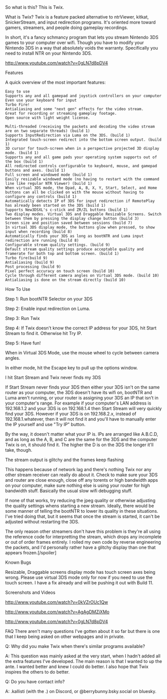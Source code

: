 So what is this? This is Twix.

What is Twix? Twix is a feature packed alternative to ntrViewer, kitkat, SnickerStream, and input redirection programs. It's oriented more toward gamers, streamers, and people doing gameplay recordings.

In short, it's a fancy schmancy program that lets you stream Nintendo 3DS games to your computer over wifi. Though you have to modify your Nintendo 3DS in a way that absolutely voids the warranty. Specifically you need to install NTR on your Nintendo 3DS.


http://www.youtube.com/watch?v=0gLN7d8pDV4

Features

A quick overview of the most important features:

    Easy to use
    Supports any and all gamepad and joystick controllers on your computer
    Even use your keyboard for input
    Turbo Fire!
    Antialiasing and some "next gen" effects for the video stream.
    Great for recording or streaming gameplay footage.
    Open source with light weight license.

    Multi-threaded (receiving the packets and decoding the video stream are on two separate threads) (build 1)
    Supports InputRedirection via Luma on the 3DS. (build 1)
    Integrated touch-screen redirect into the bottom screen output. (build 1)
    3D cursor for touch-screen when in a perspective projected 3D display mode. (build 1)
    Supports any and all game pads your operating system supports out of the box (build 1)
    All redirected controls configurable to keyboard, mouse, and gamepad buttons and axes. (build 1)
    Full screen and windowed mode (build 1)
    Easily resizable windowed mode (no having to restart with the command line like regular NTR Viewer) (build 1)
    When virtual 3DS mode, the Dpad, A, B, X, Y, Start, Select, and Home buttons can all be clicked on with the mouse without having to configure any controls (build 1)
    Automatically detects IP of 3DS for input redirection if RemotePlay has already been started on the 3DS (build 1)
    Supports New3DSXL's c-stick and ZR/ZL buttons (build 1)
    Two display modes. Virtual 3DS and Draggable Resizable Screens. Switch between them by pressing the display change button (build 3)
    Screen size and position saved between sessions (build 7)
    In virtual 3DS display mode, the buttons glow when pressed, to show input when recording (build 8)
    Automatically finds your 3DS as long as bootNTR and Luma input redirection are running (build 8)
    Configurable stream quality settings. (build 9)
    Default stream quality settings produce acceptable quality and framerate for both top and bottom screen. (build 1)
    Turbo fire(build 9)
    Antialiasing (build 9)
    Post processing (build 9)
    Pixel perfect accuracy on touch screen (build 10)
    Cycle through different camera angles on Virtual 3DS mode. (build 10)
    Antialiasing is done on the stream directly (build 10)


How To Use

Step 1: Run bootNTR Selector on your 3DS

Step 2: Enable input redirection on Luma.

Step 3: Run Twix

Step 4: If Twix doesn't know the correct IP address for your 3DS, hit Start Stream to find it. Otherwise hit Try IP.

Step 5: Have fun!


When in Virtual 3DS Mode, use the mouse wheel to cycle between camera angles.


In either mode, hit the Escape key to pull up the options window.

I hit Start Stream and Twix never finds my 3DS

If Start Stream never finds your 3DS then either your 3DS isn't on the same router as your computer, the 3DS doesn't have its wifi on, bootNTR and Luma aren't running, or your router is assigning your 3DS an IP that isn't in your computer's range. For example if your computer's LAN address is 192.168.1.2 and your 3DS is on 192.168.1.4 then Start Stream will very quickly find your 3DS. However if your 3DS is on 192.168.2.x, instead of 192.168.1.whatever, then it will not find it and you'll have to manually enter the IP yourself and use "Try IP" button.


By the way, it doesn't matter what your IP is. IPs are arranged like A.B.C.D, and as long as the A, B, and C are the same for the 3DS and the computer Twix is on, it should find it. The higher the D is on the 3DS the longer it'll take, though.


The stream output is glitchy and the frames keep flashing

This happens because of network lag and there's nothing Twix nor any other stream receiver can really do about it. Check to make sure your 3DS and router are close enough, close off any torents or high bandwidth apps on your computer, make sure nothing else is using your router for high bandwidth stuff. Basically the usual slow wifi debugging stuff.


If none of that works, try reducing the jpeg quality or otherwise adjusting the quality settings whens starting a new stream. Ideally, there would be some manner of telling the bootNTR to lower its quality in these situations. I've tried doing that, but it seems that once the stream is started, it can't be adjusted without restarting the 3DS.


The only reason other streamers don't have this problem is they're all using the reference code for interpretting the stream, which drops any incomplete or out of order frames entirely. I rolled my own code by reverse engineering the packets, and I'd personally rather have a glitchy display than one that appears frozen.[/spoiler]

Known Bugs

Resizable, Draggable screens display mode has touch screen axes being wrong. Please use virtual 3DS mode only for now if you need to use the touch screen. I have a fix already and will be pushing it out with Build 11.

Screenshots and Videos

http://www.youtube.com/watch?v=0kVZrOUc1Qw


http://www.youtube.com/watch?v=AgAgDMZiXMo


http://www.youtube.com/watch?v=0gLN7d8pDV4

FAQ
There aren't many questions I've gotten about it so far but there is one that I keep being asked on other webpages and in private.


Q: Why did you make Twix when there's similar programs available?


A: This question was mainly asked at the very start, when I hadn't added all the extra features I've developed. The main reason is that I wanted to up the ante. I wanted better and knew I could do better. I also hope that Twix inspires the others to do better.

Q: Do you have contact info?

A: .kallisti (with the .) on Discord, or @berrybunny.bsky.social on bluesky.
